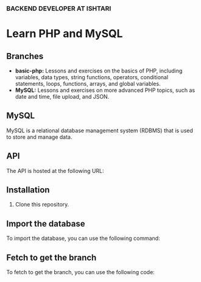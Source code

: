 ### BACKEND DEVELOPER AT ISHTARI

# Learn PHP and MySQL

## Branches

- **basic-php:** Lessons and exercises on the basics of PHP, including variables, data types, string functions, operators, conditional statements, loops, functions, arrays, and global variables.
- **MySQL:** Lessons and exercises on more advanced PHP topics, such as date and time, file upload, and JSON.

## MySQL

MySQL is a relational database management system (RDBMS) that is used to store and manage data.

## API

The API is hosted at the following URL:

## Installation

1. Clone this repository.


## Import the database

To import the database, you can use the following command:

## Fetch to get the branch

To fetch to get the branch, you can use the following code:
